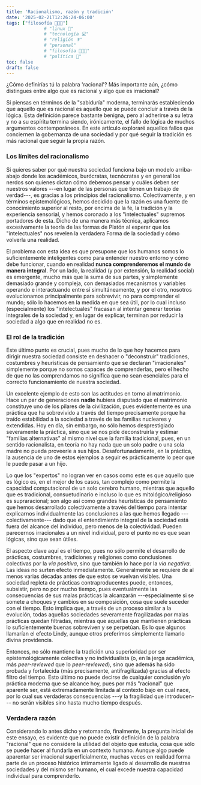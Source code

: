 ```yaml
---
title: 'Racionalismo, razón y tradición'
date: '2025-02-21T12:26:24-06:00'
tags: ["filosofía 👨‍👩‍👦"]
              # "linux 🐧"
              # "tecnología 💻"
              # "religión ✝️"
              # "personal"
              # "filosofía 👨‍👩‍👦"
              # "política 📜"
toc: false
draft: false
---
```


¿Cómo definirías tú la palabra 'racional'? Más importante
aún, ¿cómo distingues entre algo que es racional y algo que
es irracional?

Si piensas en términos de la "sabiduría" moderna, terminarás
estableciendo que aquello que es racional es aquello que se
puede concluir a través de la lógica. Esta definición parece
bastante benigna, pero al adherirse a su letra y no a su
espíritu termina siendo, irónicamente, el fallo de lógica de
muchos argumentos contemporáneos. En este artículo exploraré
aquellos fallos que conciernen la gobernanza de una sociedad
y por qué seguir la tradición es más racional que seguir la
propia razón.

### Los límites del racionalismo

Si quieres saber por qué nuestra sociedad funciona bajo un
modelo arriba-abajo donde los académicos, burócratas,
tecnócratas y en general los nerdos son quienes dictan cómo
debemos pensar y cuáles deben ser nuestros valores ---en
lugar de las personas que tienen un trabajo de verdad---, es
gracias a los principios del racionalismo.  Colectivamente,
y en términos epistemológicos, hemos decidido que la razón
es una fuente de conocimiento superior al resto, por encima
de la fe, la tradición y la experiencia sensorial, y hemos
coronado a los "intelectuales" supremos portadores de esta.
Dicho de una manera más técnica, aplicamos excesivamente la
teoría de las formas de Platón al esperar que los
"intelectuales" nos revelen la verdadera Forma de la
sociedad y cómo volverla una realidad.

El problema con esta idea es que presupone que los humanos
somos lo suficientemente inteligentes como para entender
nuestro entorno y cómo debe funcionar, cuando en realidad
**nunca comprenderemos el mundo de manera integral**. Por un
lado, la realidad (y por extensión, la realidad social) es
emergente, mucho más que la suma de sus partes, y
simplemente demasiado grande y compleja, con demasiados
mecanismos y variables operando e interactuando entre sí
simultáneamente, y por el otro, nosotros evolucionamos
principalmente para sobrevivir, no para comprender el mundo;
sólo lo hacemos en la medida en que sea útil, por lo cual
incluso (especialmente) los "intelectuales" fracasan al
intentar generar teorías integrales de la sociedad y, en
lugar de explicar, terminan por reducir la sociedad a algo
que en realidad no es.

### El rol de la tradición

Este último punto es crucial, pues mucho de lo que hoy
hacemos para dirigir nuestra sociedad consiste en deshacer o
"deconstruir" tradiciones, costumbres y heurísticas de
pensamiento que se declaran "irracionales" simplemente
porque no somos capaces de comprenderlas, pero el hecho de
que no las comprendamos no significa que no sean esenciales
para el correcto funcionamiento de nuestra sociedad.

Un excelente ejemplo de esto son las actitudes en torno al
matrimonio. Hace un par de generaciones **nadie** hubiera
disputado que el matrimonio constituye uno de los pilares de
la civilización, pues evidentemente es una práctica que ha
sobrevivido a través del tiempo precisamente porque ha
traído estabilidad a la sociedad a través de las familias
nucleares y extendidas. Hoy en día, sin embargo, no sólo
hemos desprestigiado severamente la práctica, sino que se
nos pide deconstruirla y estimar "familias alternativas" al
mismo nivel que la familia tradicional, pues, en un sentido
racionalista, en teoría no hay nada que un solo padre o una
sola madre no pueda proveerle a sus hijos.
Desafortunadamente, en la práctica, la ausencia de uno de
estos ejemplos a seguir es prácticamente lo peor que le
puede pasar a un hijo.

Lo que los "expertos" no logran ver en casos como este es
que aquello que es lógico es, en el mejor de los casos, tan
complejo como permite la capacidad computacional de un solo
cerebro humano, mientras que aquello que es tradicional,
consuetudinario e incluso lo que es mitológico/religioso es
supraracional; son algo así como grandes heurísticas de
pensamiento que hemos desarrollado colectivamente a través
del tiempo para intentar explicarnos individualmente las
conclusiones a las que hemos llegado ---colectivamente---
dado que el entendimiento integral de la sociedad está fuera
del alcance del individuo, pero menos de la colectividad.
Pueden parecernos irracionales a un nivel individual, pero
el punto no es que sean lógicas, sino que sean útiles.

El aspecto clave aquí es el tiempo, pues no sólo permite el
desarrollo de prácticas, costumbres, tradiciones y
religiones como conclusiones colectivas por la *via
positiva*, sino que también lo hace por la *via negativa*.
Las ideas no surten efecto inmediatamente. Generalmente se
requiere de al menos varias décadas antes de que estos se
vuelvan visibles. Una sociedad repleta de prácticas
contraproducentes puede, entonces, subsistir, pero no por
mucho tiempo, pues eventualmente las consecuencias de sus
malas prácticas la alcanzarán ---especialmente si se somete
a choques y cambios en su composición, cosa que suele
suceder con el tiempo. Esto implica que, a través de un
proceso similar a la evolución, todas aquellas sociedades
severamente fragilizadas por malas prácticas quedan
filtradas, mientras que aquellas que mantienen prácticas lo
suficientemente buenas sobreviven y se perpetúan. Es lo que
algunos llamarían el efecto Lindy, aunque otros preferimos
simplemente llamarlo divina providencia.

Entonces, no sólo mantiene la tradición una superioridad por
ser epistemológicamente colectiva y no individualista (o, en
la jerga académica, más *peer-reviewed* que lo
*peer-reviewed*), sino que además ha sido probada y
fortalecida (más precisamente, antifragilizada) gracias al
efecto filtro del tiempo. Esto último no puede decirse de
cualquier conclusión y/o práctica moderna que se alcance
hoy, pues por más "racional" que aparente ser, está
extremadamente limitada al contexto bajo en cual nace, por
lo cual sus verdaderas consecuencias ---y la fragilidad que
introducen--- no serán visibles sino hasta mucho tiempo
después.

### Verdadera razón

Considerando lo antes dicho y retomando, finalmente, la
pregunta inicial de este ensayo, es evidente que no puede
existir definición de la palabra "racional" que no considere
la utilidad del objeto que estudia, cosa que sólo se puede
hacer al fundarla en un contexto humano. Aunque algo puede
aparentar ser irracional superficialmente, muchas veces en
realidad forma parte de un proceso histórico íntimamente
ligado al desarrollo de nuestras sociedades y del mismo ser
humano, el cual excede nuestra capacidad individual para
comprenderlo.


